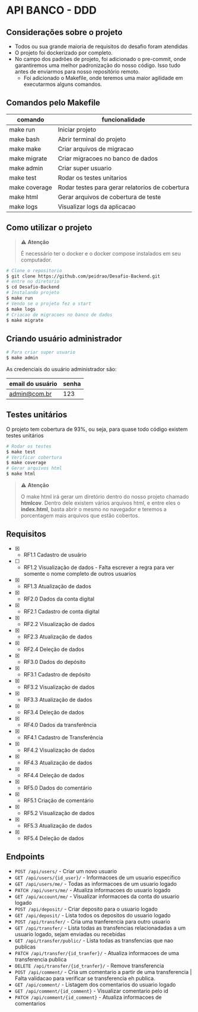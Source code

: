 # API BANCO - DDD

## Considerações sobre o projeto

- Todos ou sua grande maioria de requisitos do desafio foram atendidas
- O projeto foi dockerizado por completo.
- No campo dos padrões de projeto, foi adicionado o pre-commit, onde garantiremos uma melhor padronização do nosso código. Isso tudo antes de enviarmos para nosso repositório remoto.
  - Foi adicionado o Makefile, onde teremos uma maior agilidade em executarmos alguns comandos.

## Comandos pelo Makefile

| comando       | funcionalidade                                  |
| ------------- | ----------------------------------------------- |
| make run      | Iniciar projeto                                 |
| make bash     | Abrir terminal do projeto                       |
| make make     | Criar arquivos de migracao                      |
| make migrate  | Criar migracoes no banco de dados               |
| make admin    | Criar super usuario                             |
| make test     | Rodar os testes unitarios                       |
| make coverage | Rodar testes para gerar relatorios de cobertura |
| make html     | Gerar arquivos de cobertura de teste            |
| make logs     | Visualizar logs da aplicacao                    |

## Como utilizar o projeto

> ⚠ **Atenção**
>
> É necessário ter o docker e o docker compose instalados em seu computador.

```bash
# Clone o repositorio
$ git clone https://github.com/peidrao/Desafio-Backend.git
# entre no diretorio
$ cd Desafio-Backend
# Instalando projeto
$ make run
# Vendo se o projeto fez o start
$ make logs
# Criacao de migracoes no banco de dados
$ make migrate
```

## Criando usuário administrador

```bash
# Para criar super usuario
$ make admin
```

As credenciais do usuário administrador são:

| email do usuário | senha |
| ---------------- | ----- |
| admin@com.br     | 123   |

## Testes unitários

O projeto tem cobertura de 93%, ou seja, para quase todo código existem testes unitários

```bash
# Rodar os testes
$ make test
# Verificar cobertura
$ make coverage
# Gerar arquivos html
$ make html
```

> ⚠ **Atenção**
>
> O make html irá gerar um diretório dentro do nosso projeto chamado **htmlcov**. Dentro dele existem vários arquivos html, e entre eles o **index.html**, basta abrir o mesmo no navegador e teremos a porcentagem mais arquivos que estão cobertos.

## Requisitos

- [x] - RF1.1 Cadastro de usuário
- [ ] - RF1.2 Visualização de dados - Falta escrever a regra para ver somente o nome completo de outros usuarios
- [x] - RF1.3 Atualização de dados
- [x] - RF2.0 Dados da conta digital
- [x] - RF2.1 Cadastro de conta digital
- [x] - RF2.2 Visualização de dados
- [x] - RF2.3 Atualização de dados
- [x] - RF2.4 Deleção de dados
- [x] - RF3.0 Dados do depósito
- [x] - RF3.1 Cadastro de depósito
- [x] - RF3.2 Visualização de dados
- [x] - RF3.3 Atualização de dados
- [x] - RF3.4 Deleção de dados
- [x] - RF4.0 Dados da transferência
- [x] - RF4.1 Cadastro de Transferência
- [x] - RF4.2 Visualização de dados
- [x] - RF4.3 Atualização de dados
- [x] - RF4.4 Deleção de dados
- [x] - RF5.0 Dados do comentário
- [x] - RF5.1 Criação de comentário
- [x] - RF5.2 Visualização de dados
- [x] - RF5.3 Atualização de dados
- [x] - RF5.4 Deleção de dados

## Endpoints

- `POST /api/users/` - Criar um novo usuario
- `GET /api/users/{id_user}/` - Informacoes de um usuario especifico
- `GET /api/users/me/` - Todas as informacoes de um usuario logado
- `PATCH /api/users/me/` - Atualiza informacoes do usuario logado
- `GET /api/account/me/` - Visualizar informacoes da conta do usuario logado
- `POST /api/deposit/` - Criar deposito para o usuario logado
- `GET /api/deposit/` - Lista todos os depositos do usuario logado
- `POST /api/transfer/` - Cria uma tranferencia para outro usuario
- `GET /api/transfer/` - Lista todas as transfencias relacionadadas a um usuario logado, sejam enviadas ou recebidas
- `GET /api/transfer/public/` - Lista todas as transfencias que nao publicas
- `PATCH /api/transfer/{id_tranfer}/` - Atualiza informacoes de uma transferencia publica
- `DELETE /api/transfer/{id_tranfer}/` - Remove transferencia
- `POST /api/comment/` - Cria um comentario a partir de uma transferencia | Falta validacao para verificar se transferencia eh publica.
- `GET /api/comment/` - Listagem dos comentarios do usuario logado
- `GET /api/comment/{id_comment}` - Visualizar comentario pelo id
- `PATCH /api/comment/{id_comment}` - Atualiza informacoes de comentarios

